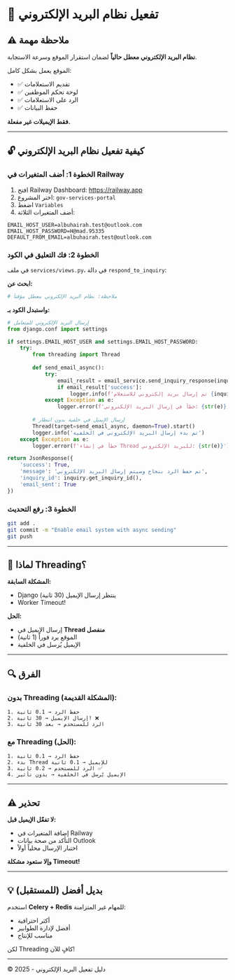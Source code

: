 # 📧 تفعيل نظام البريد الإلكتروني

## ⚠️ ملاحظة مهمة

**نظام البريد الإلكتروني معطل حالياً** لضمان استقرار الموقع وسرعة الاستجابة.

الموقع يعمل بشكل كامل:
- ✅ تقديم الاستعلامات
- ✅ لوحة تحكم الموظفين
- ✅ الرد على الاستعلامات
- ✅ حفظ البيانات

**فقط الإيميلات غير مفعلة.**

---

## 🔓 كيفية تفعيل نظام البريد الإلكتروني

### **الخطوة 1: أضف المتغيرات في Railway**

1. افتح Railway Dashboard: https://railway.app
2. اختر المشروع: `gov-services-portal`
3. اضغط `Variables`
4. أضف المتغيرات الثلاثة:

```
EMAIL_HOST_USER=albuhairah.test@outlook.com
EMAIL_HOST_PASSWORD=H@mad.95335
DEFAULT_FROM_EMAIL=albuhairah.test@outlook.com
```

### **الخطوة 2: فك التعليق في الكود**

في ملف `services/views.py`، في دالة `respond_to_inquiry`:

**ابحث عن:**
```python
# ملاحظة: نظام البريد الإلكتروني معطل مؤقتاً
```

**واستبدل الكود بـ:**
```python
# إرسال البريد الإلكتروني للمتعامل
from django.conf import settings

if settings.EMAIL_HOST_USER and settings.EMAIL_HOST_PASSWORD:
    try:
        from threading import Thread
        
        def send_email_async():
            try:
                email_result = email_service.send_inquiry_response(inquiry, response_text)
                if email_result['success']:
                    logger.info(f'تم إرسال بريد إلكتروني للاستعلام {inquiry.get_inquiry_id()}')
            except Exception as e:
                logger.error(f'خطأ في إرسال البريد الإلكتروني: {str(e)}')
        
        # إرسال الإيميل في خلفية بدون انتظار
        Thread(target=send_email_async, daemon=True).start()
        logger.info('تم بدء إرسال البريد الإلكتروني في الخلفية')
    except Exception as e:
        logger.error(f'خطأ في إنشاء Thread للبريد الإلكتروني: {str(e)}')

return JsonResponse({
    'success': True, 
    'message': 'تم حفظ الرد بنجاح وسيتم إرسال البريد الإلكتروني',
    'inquiry_id': inquiry.get_inquiry_id(),
    'email_sent': True
})
```

### **الخطوة 3: رفع التحديث**

```bash
git add .
git commit -m "Enable email system with async sending"
git push
```

---

## 🎯 لماذا Threading؟

**المشكلة السابقة:**
- Django ينتظر إرسال الإيميل (30 ثانية)
- Worker Timeout!

**الحل:**
- إرسال الإيميل في **Thread منفصل**
- الموقع يرد فوراً (1 ثانية)
- الإيميل يُرسل في الخلفية

---

## 🔍 الفرق

### **بدون Threading (المشكلة القديمة):**
```
1. حفظ الرد → 0.1 ثانية
2. إرسال الإيميل → 30 ثانية! ❌
3. الرد للمستخدم → بعد 30 ثانية
```

### **مع Threading (الحل):**
```
1. حفظ الرد → 0.1 ثانية
2. بدء Thread للإيميل → 0.1 ثانية
3. الرد للمستخدم → 0.2 ثانية ✅
4. الإيميل يُرسل في الخلفية → بدون تأثير
```

---

## ⚠️ تحذير

**لا تفعّل الإيميل قبل:**
- إضافة المتغيرات في Railway
- التأكد من صحة بيانات Outlook
- اختبار الإرسال محلياً أولاً

**وإلا ستعود مشكلة Timeout!**

---

## 💡 بديل أفضل (للمستقبل)

استخدم **Celery + Redis** للمهام غير المتزامنة:
- أكثر احترافية
- أفضل لإدارة الطوابير
- مناسب للإنتاج

لكن Threading كافٍ للآن!

---

© 2025 - دليل تفعيل البريد الإلكتروني

